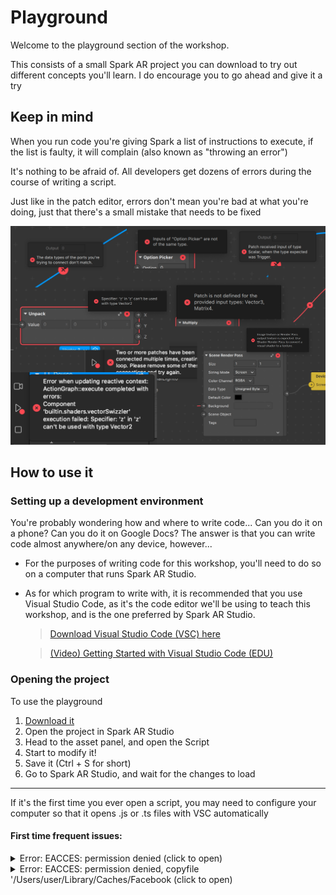 # Playground

Welcome to the playground section of the workshop.

This consists of a small Spark AR project you can download to try out different concepts you'll learn. I do encourage you to go ahead and give it a try

## Keep in mind
When you run code you're giving Spark a list of instructions to execute, if the list is faulty, it will complain (also known as "throwing an error")

It's nothing to be afraid of. All developers get dozens of errors during the course of writing a script.

Just like in the patch editor, errors don't mean you're bad at what you're doing, just that there's a small mistake that needs to be fixed

![](../img/patch-error-msgs.jpg)

## How to use it

### Setting up a development environment

You're probably wondering how and where to write code... Can you do it on a phone? Can you do it on Google Docs? The answer is that you can write code almost anywhere/on any device, however...

- For the purposes of writing code for this workshop, you'll need to do so on a computer that runs Spark AR Studio.

- As for which program to write with, it is recommended that you use Visual Studio Code, as it's the code editor we'll be using to teach this workshop, and is the one preferred by Spark AR Studio.

    > [Download Visual Studio Code (VSC) here](https://code.visualstudio.com/download)

    > [(Video) Getting Started with Visual Studio Code (EDU)](https://youtu.be/ITxcbrfEcIY)

### Opening the project

To use the playground
1. [Download it](https://raw.githubusercontent.com/tomaspietravallo/sparkar-scripting-workshop/master/playground/playground.arprojpkg)
2. Open the project in Spark AR Studio
3. Head to the asset panel, and open the Script
4. Start to modify it!
5. Save it (Ctrl + S for short)
6. Go to Spark AR Studio, and wait for the changes to load

---

If it's the first time you ever open a script, you may need to configure your computer so that it opens .js or .ts files with VSC automatically

#### First time frequent issues:

<details>
<summary>Error: EACCES: permission denied (click to open)</summary>

Shutting down Spark AR Studio and then opening it again usually solves it.

Additionally, you can try launching Spark AR by using Ctrl + Click from the launch pad. [Apple Support page](https://support.apple.com/guide/mac-help/open-a-mac-app-from-an-unidentified-developer-mh40616/mac)
</details>

<details>
<summary>Error: EACCES: permission denied, copyfile '/Users/user/Library/Caches/Facebook (click to open)</summary>

[Here's a community post that worked through it](https://www.facebook.com/groups/SparkARcommunity/posts/763866907358687)
</details>